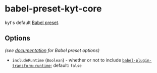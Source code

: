 # babel-preset-kyt-core

kyt's default [Babel preset](https://babeljs.io/docs/plugins/#presets).

## Options

*(see [documentation](https://babeljs.io/docs/plugins/#plugin-preset-options) for Babel preset options)*

- `includeRuntime` (`Boolean`) - whether or not to include [`babel-plugin-transform-runtime`](https://www.npmjs.com/package/babel-plugin-transform-runtime); default: `false`
